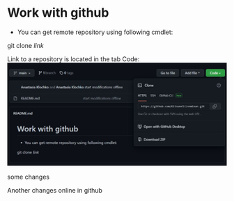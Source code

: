 # Work with github

* You can get remote repository using following cmdlet:

git clone *link* 

Link to a repository is located in the tab Code:
![linkrep](gitlink.JPG)

some changes

Another changes online in github
